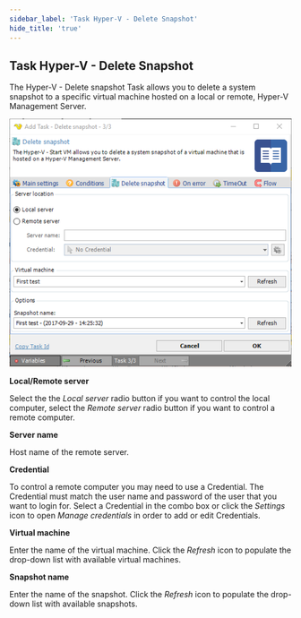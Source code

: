 ```yaml
---
sidebar_label: 'Task Hyper-V - Delete Snapshot'
hide_title: 'true'
---
```


## Task Hyper-V - Delete Snapshot

The Hyper-V - Delete snapshot Task allows you to delete a system snapshot to a specific virtual machine hosted on a local or remote, Hyper-V Management Server.

![](../../../../../static/img/taskhypervdeletesnapshot.png)

**Local/Remote server**

Select the the *Local server* radio button if you want to control the local computer, select the *Remote server* radio button if you want to control a remote computer.
 
**Server name**

Host name of the remote server.
 
**Credential**

To control a remote computer you may need to use a Credential. The Credential must match the user name and password of the user that you want to login for. Select a Credential in the combo box or click the *Settings* icon to open *Manage credentials* in order to add or edit Credentials.

**Virtual machine**

Enter the name of the virtual machine. Click the *Refresh* icon to populate the drop-down list with available virtual machines.
 
**Snapshot name**

Enter the name of the snapshot. Click the *Refresh* icon to populate the drop-down list with available snapshots.
